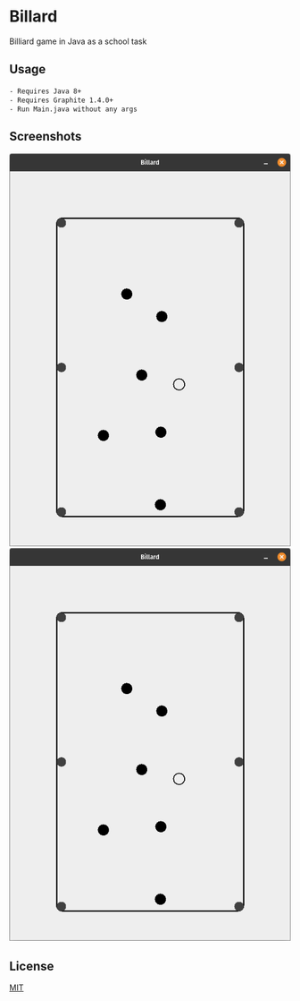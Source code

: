# Billard

Billiard game in Java as a school task

## Usage

    - Requires Java 8+
    - Requires Graphite 1.4.0+
    - Run Main.java without any args

## Screenshots

![Screenshot_0](https://github.com/Adivius/Billard/blob/master/Screenshot1.png?raw=true)
![Screenshot_1](https://github.com/Adivius/Billard/blob/master/Screenshot1.png?raw=true)

## License

[MIT](https://choosealicense.com/licenses/mit/)
